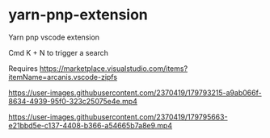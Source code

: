 # yarn-pnp-extension
Yarn pnp vscode extension

Cmd K + N to trigger a search

Requires https://marketplace.visualstudio.com/items?itemName=arcanis.vscode-zipfs

https://user-images.githubusercontent.com/2370419/179793215-a9ab066f-8634-4939-95f0-323c25075e4e.mp4



https://user-images.githubusercontent.com/2370419/179795663-e21bbd5e-c137-4408-b366-a54665b7a8e9.mp4

